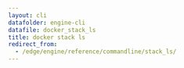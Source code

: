 ```yaml
---
layout: cli
datafolder: engine-cli
datafile: docker_stack_ls
title: docker stack ls
redirect_from:
  - /edge/engine/reference/commandline/stack_ls/
---
```

<!--
This page is automatically generated from Docker's source code. If you want to
suggest a change to the text that appears here, open a ticket or pull request
in the source repository on GitHub:

https://github.com/docker/cli
-->

